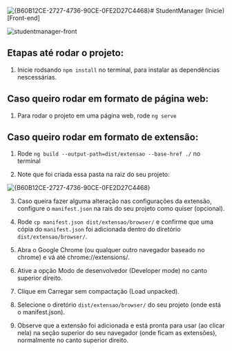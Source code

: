 ![{B60B12CE-2727-4736-90CE-0FE2D27C4468}](https://github.com/user-attachments/assets/2c804ec5-81f1-4702-9740-370c13632251)# StudentManager (Inicie) [Front-end]

![studentmanager-front](https://github.com/user-attachments/assets/6aa6e0dd-f40d-4668-8c9d-746d69412e10)

## Etapas até rodar o projeto:

1. Inicie rodsando `npm install` no terminal, para instalar as dependências nescessárias.

## Caso queiro rodar em formato de página web:

1. Para rodar o projeto em uma página web, rode `ng serve`

## Caso queiro rodar em formato de extensão:

1. Rode `ng build --output-path=dist/extensao --base-href ./` no terminal

2. Note que foi criada essa pasta na raiz do seu projeto:
   
![{B60B12CE-2727-4736-90CE-0FE2D27C4468}](https://github.com/user-attachments/assets/12b49f18-7ddd-425d-abd7-449168b6a725)

3. Caso queira fazer alguma alteração nas configurações da extensão, configure o `manifest.json` na rais do seu projeto como quiser (opcional).

4. Rode `cp manifest.json dist/extensao/browser/` e confirme que uma cópia do `manifest.json` foi adicionada dentro do diretório `dist/extensao/browser/`.
  
5. Abra o Google Chrome (ou qualquer outro navegador baseado no chrome) e vá até chrome://extensions/.
  
6. Ative a opção Modo de desenvolvedor (Developer mode) no canto superior direito.
  
7. Clique em Carregar sem compactação (Load unpacked).

8. Selecione o diretório `dist/extensao/browser/` do seu projeto (onde está o manifest.json).

9. Observe que a extensão foi adicionada e está pronta para usar (ao clicar nela) na seção superior do seu navegador (onde ficam as extensões), normalmente no canto superior direito.

   
